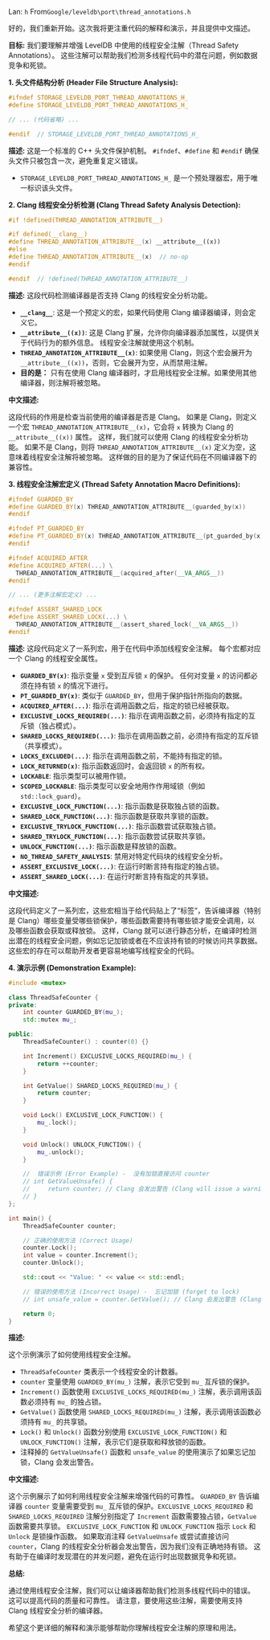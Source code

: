 Lan: `h` From`Google/leveldb\port\thread_annotations.h`

好的，我们重新开始。这次我将更注重代码的解释和演示，并且提供中文描述。

**目标:**  我们要理解并增强 LevelDB 中使用的线程安全注解（Thread Safety Annotations）。 这些注解可以帮助我们检测多线程代码中的潜在问题，例如数据竞争和死锁。

**1. 头文件结构分析 (Header File Structure Analysis):**

```c++
#ifndef STORAGE_LEVELDB_PORT_THREAD_ANNOTATIONS_H_
#define STORAGE_LEVELDB_PORT_THREAD_ANNOTATIONS_H_

// ... (代码省略) ...

#endif  // STORAGE_LEVELDB_PORT_THREAD_ANNOTATIONS_H_
```

**描述:**  这是一个标准的 C++ 头文件保护机制。  `#ifndef`、`#define` 和 `#endif`  确保头文件只被包含一次，避免重复定义错误。
*   `STORAGE_LEVELDB_PORT_THREAD_ANNOTATIONS_H_` 是一个预处理器宏，用于唯一标识该头文件。

**2. Clang 线程安全分析检测 (Clang Thread Safety Analysis Detection):**

```c++
#if !defined(THREAD_ANNOTATION_ATTRIBUTE__)

#if defined(__clang__)
#define THREAD_ANNOTATION_ATTRIBUTE__(x) __attribute__((x))
#else
#define THREAD_ANNOTATION_ATTRIBUTE__(x)  // no-op
#endif

#endif  // !defined(THREAD_ANNOTATION_ATTRIBUTE__)
```

**描述:** 这段代码检测编译器是否支持 Clang 的线程安全分析功能。
*   **`__clang__`**:  这是一个预定义的宏，如果代码使用 Clang 编译器编译，则会定义它。
*   **`__attribute__((x))`**:  这是 Clang 扩展，允许你向编译器添加属性，以提供关于代码行为的额外信息。 线程安全注解就使用这个机制。
*   **`THREAD_ANNOTATION_ATTRIBUTE__(x)`**: 如果使用 Clang，则这个宏会展开为 `__attribute__((x))`，否则，它会展开为空，从而禁用注解。
*   **目的是：** 只有在使用 Clang 编译器时，才启用线程安全注解。如果使用其他编译器，则注解将被忽略。

**中文描述:**

这段代码的作用是检查当前使用的编译器是否是 Clang。 如果是 Clang，则定义一个宏 `THREAD_ANNOTATION_ATTRIBUTE__(x)`，它会将 `x` 转换为 Clang 的 `__attribute__((x))` 属性。 这样，我们就可以使用 Clang 的线程安全分析功能。 如果不是 Clang，则将 `THREAD_ANNOTATION_ATTRIBUTE__(x)` 定义为空，这意味着线程安全注解将被忽略。  这样做的目的是为了保证代码在不同编译器下的兼容性。

**3. 线程安全注解宏定义 (Thread Safety Annotation Macro Definitions):**

```c++
#ifndef GUARDED_BY
#define GUARDED_BY(x) THREAD_ANNOTATION_ATTRIBUTE__(guarded_by(x))
#endif

#ifndef PT_GUARDED_BY
#define PT_GUARDED_BY(x) THREAD_ANNOTATION_ATTRIBUTE__(pt_guarded_by(x))
#endif

#ifndef ACQUIRED_AFTER
#define ACQUIRED_AFTER(...) \
  THREAD_ANNOTATION_ATTRIBUTE__(acquired_after(__VA_ARGS__))
#endif

// ... (更多注解宏定义) ...

#ifndef ASSERT_SHARED_LOCK
#define ASSERT_SHARED_LOCK(...) \
  THREAD_ANNOTATION_ATTRIBUTE__(assert_shared_lock(__VA_ARGS__))
#endif
```

**描述:**  这段代码定义了一系列宏，用于在代码中添加线程安全注解。  每个宏都对应一个 Clang 的线程安全属性。

*   **`GUARDED_BY(x)`**:  指示变量 `x` 受到互斥锁 `x` 的保护。  任何对变量 `x` 的访问都必须在持有锁 `x` 的情况下进行。
*   **`PT_GUARDED_BY(x)`**: 类似于 `GUARDED_BY`，但用于保护指针所指向的数据。
*   **`ACQUIRED_AFTER(...)`**:  指示在调用函数之后，指定的锁已经被获取。
*   **`EXCLUSIVE_LOCKS_REQUIRED(...)`**: 指示在调用函数之前，必须持有指定的互斥锁（独占模式）。
*   **`SHARED_LOCKS_REQUIRED(...)`**: 指示在调用函数之前，必须持有指定的互斥锁（共享模式）。
*   **`LOCKS_EXCLUDED(...)`**:  指示在调用函数之前，不能持有指定的锁。
*   **`LOCK_RETURNED(x)`**:  指示函数返回时，会返回锁 `x` 的所有权。
*   **`LOCKABLE`**:  指示类型可以被用作锁。
*   **`SCOPED_LOCKABLE`**: 指示类型可以安全地用作作用域锁（例如 `std::lock_guard`）。
*   **`EXCLUSIVE_LOCK_FUNCTION(...)`**: 指示函数是获取独占锁的函数。
*   **`SHARED_LOCK_FUNCTION(...)`**: 指示函数是获取共享锁的函数。
*   **`EXCLUSIVE_TRYLOCK_FUNCTION(...)`**:  指示函数尝试获取独占锁。
*   **`SHARED_TRYLOCK_FUNCTION(...)`**:  指示函数尝试获取共享锁。
*   **`UNLOCK_FUNCTION(...)`**:  指示函数是释放锁的函数。
*   **`NO_THREAD_SAFETY_ANALYSIS`**: 禁用对特定代码块的线程安全分析。
*   **`ASSERT_EXCLUSIVE_LOCK(...)`**:  在运行时断言持有指定的独占锁。
*   **`ASSERT_SHARED_LOCK(...)`**:  在运行时断言持有指定的共享锁。

**中文描述:**

这段代码定义了一系列宏，这些宏相当于给代码贴上了“标签”，告诉编译器（特别是 Clang）哪些变量受哪些锁保护，哪些函数需要持有哪些锁才能安全调用，以及哪些函数会获取或释放锁。  这样，Clang 就可以进行静态分析，在编译时检测出潜在的线程安全问题，例如忘记加锁或者在不应该持有锁的时候访问共享数据。 这些宏的存在可以帮助开发者更容易地编写线程安全的代码。

**4. 演示示例 (Demonstration Example):**

```c++
#include <mutex>

class ThreadSafeCounter {
private:
    int counter GUARDED_BY(mu_);
    std::mutex mu_;

public:
    ThreadSafeCounter() : counter(0) {}

    int Increment() EXCLUSIVE_LOCKS_REQUIRED(mu_) {
        return ++counter;
    }

    int GetValue() SHARED_LOCKS_REQUIRED(mu_) {
        return counter;
    }

    void Lock() EXCLUSIVE_LOCK_FUNCTION() {
        mu_.lock();
    }

    void Unlock() UNLOCK_FUNCTION() {
        mu_.unlock();
    }

    //  错误示例 (Error Example) -  没有加锁直接访问 counter
    // int GetValueUnsafe() {
    //     return counter; // Clang 会发出警告 (Clang will issue a warning)
    // }
};

int main() {
    ThreadSafeCounter counter;

    // 正确的使用方法 (Correct Usage)
    counter.Lock();
    int value = counter.Increment();
    counter.Unlock();

    std::cout << "Value: " << value << std::endl;

    // 错误的使用方法 (Incorrect Usage) -  忘记加锁 (forget to lock)
    // int unsafe_value = counter.GetValue(); // Clang 会发出警告 (Clang will issue a warning)

    return 0;
}
```

**描述:**

这个示例演示了如何使用线程安全注解。

*   `ThreadSafeCounter` 类表示一个线程安全的计数器。
*   `counter` 变量使用 `GUARDED_BY(mu_)` 注解，表示它受到 `mu_` 互斥锁的保护。
*   `Increment()` 函数使用 `EXCLUSIVE_LOCKS_REQUIRED(mu_)` 注解，表示调用该函数必须持有 `mu_` 的独占锁。
*   `GetValue()` 函数使用 `SHARED_LOCKS_REQUIRED(mu_)` 注解，表示调用该函数必须持有 `mu_` 的共享锁。
*   `Lock()` 和 `Unlock()` 函数分别使用 `EXCLUSIVE_LOCK_FUNCTION()` 和 `UNLOCK_FUNCTION()` 注解，表示它们是获取和释放锁的函数。
*   注释掉的 `GetValueUnsafe()` 函数和 `unsafe_value` 的使用演示了如果忘记加锁，Clang 会发出警告。

**中文描述:**

这个示例展示了如何利用线程安全注解来增强代码的可靠性。  `GUARDED_BY`  告诉编译器 `counter` 变量需要受到 `mu_` 互斥锁的保护。`EXCLUSIVE_LOCKS_REQUIRED` 和 `SHARED_LOCKS_REQUIRED` 注解分别指定了 `Increment` 函数需要独占锁，`GetValue` 函数需要共享锁。  `EXCLUSIVE_LOCK_FUNCTION` 和 `UNLOCK_FUNCTION` 指示 `Lock` 和 `Unlock` 是锁操作函数。  如果取消注释 `GetValueUnsafe`  或尝试直接访问 `counter`，Clang 的线程安全分析器会发出警告，因为我们没有正确地持有锁。  这有助于在编译时发现潜在的并发问题，避免在运行时出现数据竞争和死锁。

**总结:**

通过使用线程安全注解，我们可以让编译器帮助我们检测多线程代码中的错误。 这可以提高代码的质量和可靠性。  请注意，要使用这些注解，需要使用支持 Clang 线程安全分析的编译器。

希望这个更详细的解释和演示能够帮助你理解线程安全注解的原理和用法。
